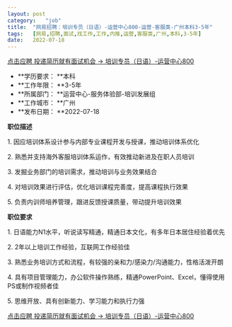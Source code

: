 ```yaml
---
layout:	post
category:	"job"
title:	"网易招聘：培训专员（日语）-运营中心800-运营-客服类-广州本科3-5年"
tags:	[网易,招聘,面试,找工作,工作,内推,运营,客服类,广州,本科,3-5年]
date:	2022-07-18
---
```


[点击应聘 投递简历就有面试机会 ->  培训专员（日语）-运营中心800](http://mobile.bole.netease.com/bole/boleDetail?id=41624&employeeId=346f03c3cda5f04c&key=all)



- **学历要求： **本科
- **工作年限： **3-5年
- **所属部门： **运营中心-服务体验部-培训发展组
- **工作城市： **广州
- **发布日期： **2022-07-18



**职位描述**

1.&nbsp;因应培训体系设计参与内部专业课程开发与授课，推动培训体系优化

2.&nbsp;熟悉并支持海外客服培训体系运作，有效推动新进及在职人员培训

3.&nbsp;发掘业务部门的培训需求，推动培训与业务效果结合

4.&nbsp;对培训效果进行评估，优化培训课程完善度，提高课程执行效果

5.&nbsp;负责内训师培养管理，跟进反馈授课质量，带动提升培训效果



**职位要求**

1.&nbsp;日语能力N1水平，听说读写精通，精通日本文化，有多年日本居住经验着优先

2.&nbsp;2年以上培训工作经验，互联网工作经验佳

3.&nbsp;熟悉业务培训方式和流程，有较强的亲和力/感染力/沟通能力，性格活泼开朗

4.&nbsp;具有项目管理能力，办公软件操作熟练，精通PowerPoint、Excel，懂得使用PS或制作视频者佳

5.&nbsp;思维开放、具有创新能力、学习能力和执行力强



[点击应聘 投递简历就有面试机会 ->  培训专员（日语）-运营中心800](http://mobile.bole.netease.com/bole/boleDetail?id=41624&employeeId=346f03c3cda5f04c&key=all)